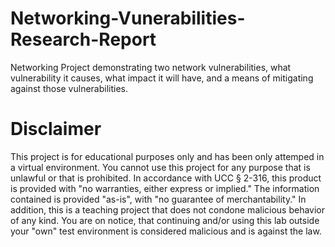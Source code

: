 # Networking-Vunerabilities-Research-Report
Networking Project demonstrating two network vulnerabilities, what vulnerability it causes, what impact it will have, and a means of mitigating against those vulnerabilities.

# Disclaimer
This project is for educational purposes only and has been only attemped in a virtual environment.
You cannot use this project for any purpose that is unlawful or that is prohibited.
In accordance with UCC § 2-316, this product is provided with "no warranties, either express or implied."
The information contained is provided "as-is", with "no guarantee of merchantability."
In addition, this is a teaching project that does not condone malicious behavior of any kind.
You are on notice, that continuing and/or using this lab outside your "own" test environment is considered malicious and is against the law.
